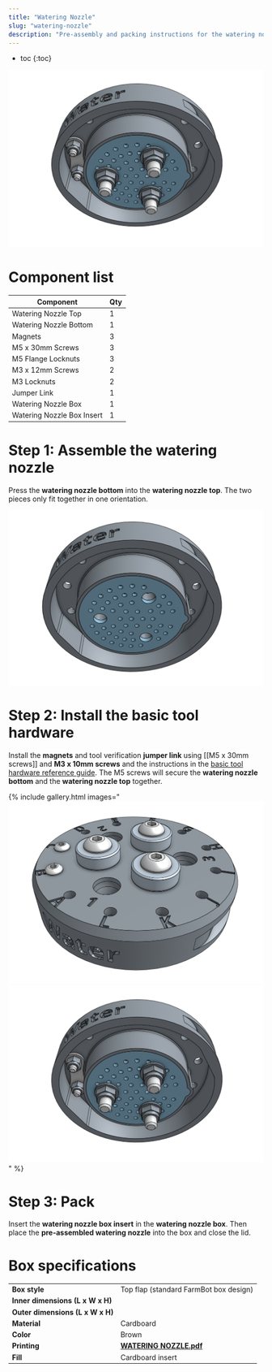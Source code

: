 ```yaml
---
title: "Watering Nozzle"
slug: "watering-nozzle"
description: "Pre-assembly and packing instructions for the watering nozzle"
---
```


* toc
{:toc}

![watering nozzle with basic tool hardware](_images/watering_nozzle_with_basic_tool_hardware_2.png)

# Component list

|Component                     |Qty  |
|------------------------------|-----|
|Watering Nozzle Top           |1
|Watering Nozzle Bottom        |1
|Magnets                       |3
|M5 x 30mm Screws              |3
|M5 Flange Locknuts            |3
|M3 x 12mm Screws              |2
|M3 Locknuts                   |2
|Jumper Link                   |1
|Watering Nozzle Box           |1
|Watering Nozzle Box Insert    |1

# Step 1: Assemble the watering nozzle

Press the **watering nozzle bottom** into the **watering nozzle top**. The two pieces only fit together in one orientation.

![watering nozzle pieces connected](_images/watering_nozzle_pieces_connected.png)

# Step 2: Install the basic tool hardware

Install the **magnets** and tool verification **jumper link** using [[M5 x 30mm screws]] and **M3 x 10mm screws** and the instructions in the [basic tool hardware reference guide](../../../extras/reference/basic-tool-hardware.md). The M5 screws will secure the **watering nozzle bottom** and the **watering nozzle top** together.

{% include gallery.html images="
![watering nozzle with basic tool hardware](_images/watering_nozzle_with_basic_tool_hardware_1.png)
![watering nozzle with basic tool hardware](_images/watering_nozzle_with_basic_tool_hardware_2.png)
" %}

# Step 3: Pack

Insert the **watering nozzle box insert** in the **watering nozzle box**. Then place the **pre-assembled watering nozzle** into the box and close the lid.

# Box specifications

|                                |                              |
|--------------------------------|------------------------------|
|**Box style**                   |Top flap (standard FarmBot box design)
|**Inner dimensions (L x W x H)**|
|**Outer dimensions (L x W x H)**|
|**Material**                    |Cardboard
|**Color**                       |Brown
|**Printing**                    |**[WATERING NOZZLE.pdf](http://docs.farm.bot)** <i class="fa fa-file-pdf-o">
|**Fill**                        |Cardboard insert
